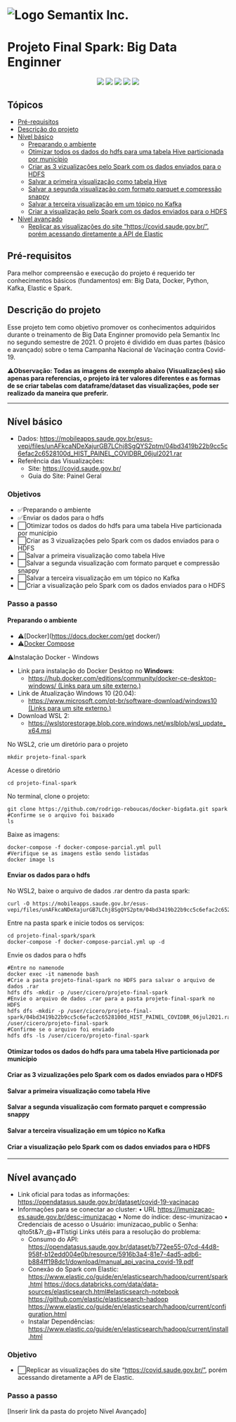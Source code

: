 # <img align="center" src="https://semantix.com.br/wp-content/uploads/2021/03/smtx-logo-white.png" alt="Logo Semantix Inc." style="zoom:100%;" />

# Projeto Final Spark: Big Data Enginner

<p align="center">
    <img src="http://img.shields.io/static/v1?label=STATUS&message=EM%20DESENVOLVIMENTO&color=RED&style=for-the-badge"/>
    <img src="https://img.shields.io/badge/Docker-2CA5E0?style=for-the-badge&logo=docker&logoColor=white">
    <img src="https://img.shields.io/badge/Apache_Kafka-231F20?style=for-the-badge&logo=apache-kafka&logoColor=white" />
    <img src="https://img.shields.io/badge/Elastic_Search-005571?style=for-the-badge&logo=elasticsearch&logoColor=white">
    <img src="https://img.shields.io/badge/Apache_Spark-FFFFFF?style=for-the-badge&logo=apachespark&logoColor=#E35A16">
</p>

## Tópicos 

- [Pré-requisitos](https://github.com/cicerooficial/projeto-final-big-data-enginner-sematix#pr%C3%A9-requisitos)
- [Descrição do projeto](https://github.com/cicerooficial/projeto-final-big-data-enginner-sematix#descri%C3%A7%C3%A3o-do-projeto)
- [Nível básico](https://github.com/cicerooficial/projeto-final-big-data-enginner-sematix#n%C3%ADvel-b%C3%A1sico)
  - [Preparando o ambiente](https://github.com/cicerooficial/projeto-final-big-data-enginner-sematix#preparando-o-ambiente)
  - [Otimizar todos os dados do hdfs para uma tabela Hive particionada por município]()
  - [Criar as 3 vizualizações pelo Spark com os dados enviados para o HDFS]()
  - [Salvar a primeira visualização como tabela Hive]()
  - [Salvar a segunda visualização com formato parquet e compressão snappy]()
  - [Salvar a terceira visualização em um tópico no Kafka]()
  - [Criar a visualização pelo Spark com os dados enviados para o HDFS]()
- [Nível avançado](https://github.com/cicerooficial/projeto-final-big-data-enginner-sematix#n%C3%ADvel-avan%C3%A7ado)
  - [Replicar as visualizações do site “https://covid.saude.gov.br/”, porém acessando diretamente a API de Elastic]()

## Pré-requisitos

Para melhor compreensão e execução do projeto é requerido ter conhecimentos básicos (fundamentos) em: Big Data, Docker, Python, Kafka, Elastic e Spark. 

## Descrição do projeto

Esse projeto tem como objetivo promover os conhecimentos adquiridos durante o treinamento de Big Data Enginner promovido pela Semantix Inc no segundo semestre de 2021. O projeto é dividido em duas partes (básico e avançado) sobre o tema Campanha Nacional de Vacinação contra Covid-19.

⚠**Observação: Todas as imagens de exemplo abaixo (Visualizações) são apenas para referencias, o projeto irá ter valores diferentes e as formas de se criar tabelas com dataframe/dataset das visualizações, pode ser realizado da maneira que preferir.**

------

## Nível básico

- Dados: https://mobileapps.saude.gov.br/esus-vepi/files/unAFkcaNDeXajurGB7LChj8SgQYS2ptm/04bd3419b22b9cc5c6efac2c6528100d_HIST_PAINEL_COVIDBR_06jul2021.rar
- Referência das Visualizações:
  - Site: https://covid.saude.gov.br/
  - Guia do Site: Painel Geral

### Objetivos

- ✅Preparando o ambiente
- ✅Enviar os dados para o hdfs
- ⬜Otimizar todos os dados do hdfs para uma tabela Hive particionada por município
- ⬜Criar as 3 vizualizações pelo Spark com os dados enviados para o HDFS 
- ⬜Salvar a primeira visualização como tabela Hive
- ⬜Salvar a segunda visualização com formato parquet e compressão snappy
- ⬜Salvar a terceira visualização em um tópico no Kafka
- ⬜Criar a visualização pelo Spark com os dados enviados para o HDFS

### Passo a passo

#### Preparando o ambiente

- ⚠[Docker](https://docs.docker.com/get docker/)
- ⚠[Docker Compose](https://docs.docker.com/compose/install/)

⚠Instalação Docker - Windows

- Link para instalação do Docker Desktop no **Windows**:
  - [https://hub.docker.com/editions/community/docker-ce-desktop-windows/ (Links para um site externo.)](https://hub.docker.com/editions/community/docker-ce-desktop-windows/)
- Link de Atualização Windows 10 (20.04):
  - [https://www.microsoft.com/pt-br/software-download/windows10 (Links para um site externo.)](https://www.microsoft.com/pt-br/software-download/windows10)
- Download WSL 2:
  - https://wslstorestorage.blob.core.windows.net/wslblob/wsl_update_x64.msi

No WSL2, crie um diretório para o projeto

```
mkdir projeto-final-spark
```

Acesse o diretório

```
cd projeto-final-spark
```

No terminal, clone o projeto: 

```
git clone https://github.com/rodrigo-reboucas/docker-bigdata.git spark
#Confirme se o arquivo foi baixado
ls
```

Baixe as imagens: 

```
docker-compose -f docker-compose-parcial.yml pull
#Verifique se as imagens estão sendo listadas
docker image ls
```

#### Enviar os dados para o hdfs

No WSL2, baixe o arquivo de dados .rar dentro da pasta spark:

```shell
curl -O https://mobileapps.saude.gov.br/esus-vepi/files/unAFkcaNDeXajurGB7LChj8SgQYS2ptm/04bd3419b22b9cc5c6efac2c6528100d_HIST_PAINEL_COVIDBR_06jul2021.rar
```

Entre na pasta spark e inicie todos os serviços:

```shell
cd projeto-final-spark/spark
docker-compose -f docker-compose-parcial.yml up -d
```

Envie os dados para o hdfs

```shell
#Entre no namenode
docker exec -it namenode bash
#Crie a pasta projeto-final-spark no HDFS para salvar o arquivo de dados .rar
hdfs dfs -mkdir -p /user/cicero/projeto-final-spark
#Envie o arquivo de dados .rar para a pasta projeto-final-spark no HDFS
hdfs dfs -mkdir -p /user/cicero/projeto-final-spark/04bd3419b22b9cc5c6efac2c6528100d_HIST_PAINEL_COVIDBR_06jul2021.rar /user/cicero/projeto-final-spark
#Confirme se o arquivo foi enviado
hdfs dfs -ls /user/cicero/projeto-final-spark
```

#### Otimizar todos os dados do hdfs para uma tabela Hive particionada por município



#### Criar as 3 vizualizações pelo Spark com os dados enviados para o HDFS 



#### Salvar a primeira visualização como tabela Hive



#### Salvar a segunda visualização com formato parquet e compressão snappy



#### Salvar a terceira visualização em um tópico no Kafka



#### Criar a visualização pelo Spark com os dados enviados para o HDFS



------

## Nível avançado

- Link oficial para todas as informações: https://opendatasus.saude.gov.br/dataset/covid-19-vacinacao
- Informações para se conectar ao cluster: • URL https://imunizacao-es.saude.gov.br/desc-imunizacao • Nome do índice: desc-imunizacao • Credenciais de acesso o Usuário: imunizacao_public o Senha: qlto5t&7r_@+#Tlstigi Links utéis para a resolução do problema:
  - Consumo do API:
    https://opendatasus.saude.gov.br/dataset/b772ee55-07cd-44d8-958f-b12edd004e0b/resource/5916b3a4-81e7-4ad5-adb6-b884ff198dc1/download/manual_api_vacina_covid-19.pdf
  - Conexão do Spark com Elastic:
    https://www.elastic.co/guide/en/elasticsearch/hadoop/current/spark.html
    https://docs.databricks.com/data/data-sources/elasticsearch.html#elasticsearch-notebook
    https://github.com/elastic/elasticsearch-hadoop
    https://www.elastic.co/guide/en/elasticsearch/hadoop/current/configuration.html
  - Instalar Dependências:
    https://www.elastic.co/guide/en/elasticsearch/hadoop/current/install.html

### Objetivo

- ⬜Replicar as visualizações do site “https://covid.saude.gov.br/”, porém acessando diretamente a API de Elastic.

### Passo a passo

[Inserir link da pasta do projeto Nível Avançado]

